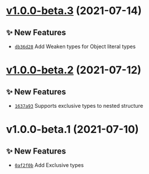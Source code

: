 # [v1.0.0-beta.3](https://github.com/TomokiMiyauci/utilitypes/compare/v1.0.0-beta.2...v1.0.0-beta.3) (2021-07-14)

## ✨ New Features
- [`db36d28`](https://github.com/TomokiMiyauci/utilitypes/commit/db36d28)   Add Weaken types for Object literal types

# [v1.0.0-beta.2](https://github.com/TomokiMiyauci/utilitypes/compare/v1.0.0-beta.1...v1.0.0-beta.2) (2021-07-12)

## ✨ New Features
- [`1637a93`](https://github.com/TomokiMiyauci/utilitypes/commit/1637a93)   Supports exclusive types to nested structure

# v1.0.0-beta.1 (2021-07-10)

## ✨ New Features
- [`0af2f0b`](https://github.com/TomokiMiyauci/utilitypes/commit/0af2f0b)   Add Exclusive types
